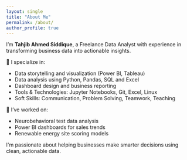 ```yaml
---
layout: single
title: "About Me"
permalink: /about/
author_profile: true
---
```


I’m **Tahjib Ahmed Siddique**, a Freelance Data Analyst with experience in transforming business data into actionable insights.

🔹 I specialize in:
- Data storytelling and visualization (Power BI, Tableau)
- Data analysis using Python, Pandas, SQL and Excel
- Dashboard design and business reporting
- Tools & Technologies: Jupyter Notebooks, Git, Excel, Linux
- Soft Skills: Communication, Problem Solving, Teamwork, Teaching

🚀 I’ve worked on:
- Neurobehavioral test data analysis
- Power BI dashboards for sales trends
- Renewable energy site scoring models

I'm passionate about helping businesses make smarter decisions using clean, actionable data.
